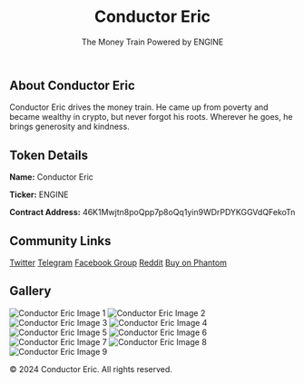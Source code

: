<!DOCTYPE html>
<html lang="en">
    <header>
        <h1>Conductor Eric</h1>
        <p>The Money Train Powered by ENGINE</p>
    </header>
    <div class="container">
        <div class="section">
            <h2>About Conductor Eric</h2>
            <p>Conductor Eric drives the money train. He came up from poverty and became wealthy in crypto, but never forgot his roots. Wherever he goes, he brings generosity and kindness.</p>
        </div>
        <div class="section">
            <h2>Token Details</h2>
            <p><strong>Name:</strong> Conductor Eric</p>
            <p><strong>Ticker:</strong> ENGINE</p>
            <p><strong>Contract Address:</strong> 46K1Mwjtn8poQpp7p8oQq1yin9WDrPDYKGGVdQFekoTn</p>
        </div>
        <div class="section">
            <h2>Community Links</h2>
            <div class="links">
                <a href="https://x.com/ConductorEric" target="_blank">Twitter</a>
                <a href="https://t.me/+5NPvUr6XFU05YmMx" target="_blank">Telegram</a>
                <a href="https://www.facebook.com/groups/1101602754964365" target="_blank">Facebook Group</a>
                <a href="https://www.reddit.com/r/ConductorEric/hot/" target="_blank">Reddit</a>
                <a href="https://phantom.app/tokens/solana/46K1Mwjtn8poQpp7p8oQq1yin9WDrPDYKGGVdQFekoTn?referralId=7mannecnj6k" target="_blank">Buy on Phantom</a>
            </div>
        </div>
        <div class="section">
            <h2>Gallery</h2>
            <div class="gallery">
                <img src="PHOTO-2024-12-01-11-48-03.jpg" alt="Conductor Eric Image 1">
                <img src="PHOTO-2024-12-01-11-48-03 2.jpg" alt="Conductor Eric Image 2">
                <img src="PHOTO-2024-12-01-11-48-03 3.jpg" alt="Conductor Eric Image 3">
                <img src="PHOTO-2024-12-01-11-48-02 9.jpg" alt="Conductor Eric Image 4">
                <img src="PHOTO-2024-12-01-11-48-02 8.jpg" alt="Conductor Eric Image 5">
                <img src="PHOTO-2024-12-01-11-48-02 7.jpg" alt="Conductor Eric Image 6">
                <img src="PHOTO-2024-12-01-11-48-02 6.jpg" alt="Conductor Eric Image 7">
                <img src="PHOTO-2024-12-01-11-48-02 5.jpg" alt="Conductor Eric Image 8">
                <img src="PHOTO-2024-12-01-11-48-02 4.jpg" alt="Conductor Eric Image 9">
            </div>
        </div>
    </div>
    <footer>
        <p>&copy; 2024 Conductor Eric. All rights reserved.</p>
    </footer>
</body>
</html>

